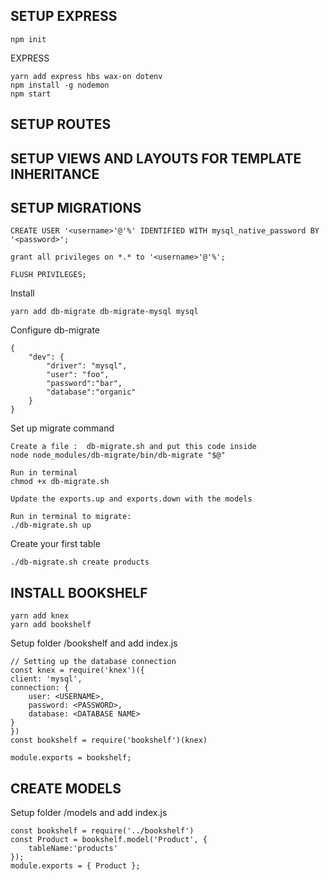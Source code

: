 ## SETUP EXPRESS 

    npm init 

EXPRESS

    yarn add express hbs wax-on dotenv
    npm install -g nodemon
    npm start

## SETUP ROUTES

## SETUP VIEWS AND LAYOUTS FOR TEMPLATE INHERITANCE

## SETUP MIGRATIONS

    CREATE USER '<username>'@'%' IDENTIFIED WITH mysql_native_password BY '<password>';

    grant all privileges on *.* to '<username>'@'%';

    FLUSH PRIVILEGES;

Install 

    yarn add db-migrate db-migrate-mysql mysql

Configure db-migrate

    {
        "dev": {
            "driver": "mysql",
            "user": "foo",
            "password":"bar",
            "database":"organic"
        }
    }

Set up migrate command

    Create a file :  db-migrate.sh and put this code inside
    node node_modules/db-migrate/bin/db-migrate "$@"

    Run in terminal
    chmod +x db-migrate.sh

    Update the exports.up and exports.down with the models
    
    Run in terminal to migrate:
    ./db-migrate.sh up

Create your first table 
                                                                      
    ./db-migrate.sh create products


## INSTALL BOOKSHELF

    yarn add knex
    yarn add bookshelf

Setup folder /bookshelf and add index.js

    // Setting up the database connection
    const knex = require('knex')({
    client: 'mysql',
    connection: {
        user: <USERNAME>,
        password: <PASSWORD>,
        database: <DATABASE NAME>
    }
    })
    const bookshelf = require('bookshelf')(knex)

    module.exports = bookshelf;

## CREATE MODELS

Setup folder /models and add index.js

    const bookshelf = require('../bookshelf')
    const Product = bookshelf.model('Product', {
        tableName:'products'
    });
    module.exports = { Product };

